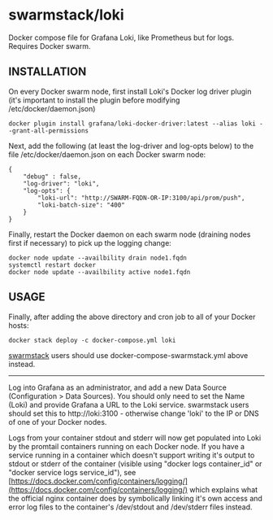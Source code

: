 # swarmstack/loki

Docker compose file for Grafana Loki, like Prometheus but for logs. Requires Docker swarm.

## INSTALLATION

On every Docker swarm node, first install Loki's Docker log driver plugin (it's important to install the plugin before modifying /etc/docker/daemon.json)

```
docker plugin install grafana/loki-docker-driver:latest --alias loki --grant-all-permissions
```

Next, add the following (at least the log-driver and log-opts below) to the file /etc/docker/daemon.json on each Docker swarm node:

```
{
    "debug" : false,
    "log-driver": "loki",
    "log-opts": {
        "loki-url": "http://SWARM-FQDN-OR-IP:3100/api/prom/push",
        "loki-batch-size": "400"
    }
}
```

Finally, restart the Docker daemon on each swarm node (draining nodes first if necessary) to pick up the logging change:

```
docker node update --availbility drain node1.fqdn
systemctl restart docker
docker node update --availbility active node1.fqdn
```

## USAGE

Finally, after adding the above directory and cron job to all of your Docker hosts:

```
docker stack deploy -c docker-compose.yml loki
```

[swarmstack](https://github.com/swarmstack/swarmstack) users should use docker-compose-swarmstack.yml above instead.

---

Log into Grafana as an administrator, and add a new Data Source (Configuration > Data Sources). You should only need to set the Name (Loki) and provide Grafana a URL to the Loki service. swarmstack users should set this to http://loki:3100 - otherwise change 'loki' to the IP or DNS of one of your Docker nodes.

Logs from your container stdout and stderr will now get populated into Loki by the promtail containers running on each Docker node. If you have a service running in a container which doesn't support writing it's output to stdout or stderr of the container (visible using "docker logs container_id" or "docker service logs service_id"), see [https://docs.docker.com/config/containers/logging/](https://docs.docker.com/config/containers/logging/) which explains what the official nginx container does by symbolically linking it's own access and error log files to the container's /dev/stdout and /dev/stderr files instead.
